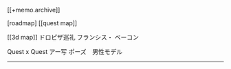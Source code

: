 [[+memo.archive]]



[roadmap]
[[quest map]]

[[3d map]]
ドロピザ巡礼
フランシス・ ベーコン

Quest x Quest
アー写
ポーズ　男性モデル



---
